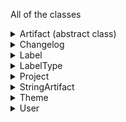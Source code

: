 All of the classes
<details><summary>Artifact (abstract class)</summary>
    <b>id:</b> number </p><br>
    <b>identifier:</b> string </p><br>
    <p>data: any </p><br>
    <p>completed: boolean (when the artifact has been completely labelled) </p><br>
    <p>labellings: Array < Array < any > > information per labelling including [username, labelname, <p>labeltype, description, remark]  </p><br>
    <p>parentId: number (parent artifact ID in case of split) </p><br>
    <p>childIds: Array < number > (child artifact IDs in case of split) </p><br>
    <p>highlighted: any (highlight info of the artifact)</p>
</details>

<details><summary>Changelog</summary>
    <b>name:</b> string </p><br>
    <b>timestamp:</b> string </p><br>
    <p>desc: string </p><br>
</details>


<details><summary>Label</summary>
    <b>id:</b> number </p><br>
    <b>name:</b> string </p><br>
    <b>desc:</b> string </p><br>
    <b>type:</b> string </p><br>
    <p>labelParents: Array < Label > (array containing parent labels) </p><br>
    <p>labelChildren: Array < Label > (array containing child labels) </p><br>
    <p>artifacts: Array <  StringArtifact > (array containing artifacts with the label) </p><br>
    <p>users: Array <  User > (array containing user who have used the label) </p><br>
    <p>themes: Array < Theme > (array of themes to which the label belongs) </p><br>
    <p>deleted: boolean (deletion status of the label)</p>
</details>

<details><summary>LabelType</summary>
    <b>id:</b> number </p><br>
    <b>name:</b> string </p><br>
    <b>labels:</b> Array < Label > </p>
</details>


<details><summary>Project</summary>
    <b>id:</b> number </p><br>
    <b>name:</b> string </p><br>
    <b>description:</b> string </p><br>
    <p>users: Array < User > (array of users of the project) </p><br>
    <p>numberOfArtifacts: number (number of artifacts in a) </p><br>
    <p>numberOfCLArtifacts: number (number of completely labelled artifacts in a project) </p><br>
    <p>frozen: boolean (status on if the project is frozen) </p><br>
    <p>criteria: number (number of times project artifacts have to be labelled) </p><br>
    <p>admin: boolean (if current is admin of the project) </p>
</details>

<details><summary>StringArtifact</summary>
    <b>id:</b> number </p><br>
    <b>identifier:</b> string </p><br>
    <b>data:</b> string </p><br>
    <p>completed: boolean (when the artifact has been completely labelled) </p><br>
    <p>labellings: Array < Array < any > > information per labelling including [username, labelname, <p>labeltype, description, remark]  </p><br>
    <p>parentId: number (parent artifact ID in case of split) </p><br>
    <p>childIds: Array < number > (child artifact IDs in case of split) </p><br>
    <p>highlighted: any (highlight info of the artifact) </p>
</details>

<details><summary>Theme</summary>
    <b>id:</b> number </p><br>
    <b>name:</b> string </p><br>
    <b>desc:</b> string </p><br>
    <p> themeParent: Theme  (parent theme of the theme) </p><br>
    <p> themeChildren: Array < Theme > (array of child themes of the theme) </p><br>
    <p> labels: Array < Label > (array of labels that belong to the theme) </p><br>
    <p> numberOfLabels: number (count of labels) </p><br>
    <p> deleted: boolean (deletion status of the theme) </p>
</details>

<details><summary>User</summary>
    <b>id:</b> number </p><br>
    <b>username:</b> string </p><br>
    <p>email: string </p><br>
    <p> description: string (description of the user) </p><br>
    <p> status: string (status of the user based on approval) </p><br>
    <p> type: string (user type ex: if admin) </p>
</details>



